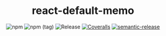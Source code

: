 <h1 align="center">react-default-memo</h1>

<p align="center">
  <img alt="npm" src="https://img.shields.io/npm/v/react-default-memo">
  <img alt="npm (tag)" src="https://img.shields.io/npm/v/react-default-memo/alpha">
  <img src="https://github.com/slikts/react-default-memo/workflows/Build/badge.svg" alt="Release">
  <a href="https://coveralls.io/github/slikts/react-default-memo"><img src="https://img.shields.io/coveralls/slikts/react-default-memo.svg" alt="Coveralls"></a>
  <a href="https://github.com/semantic-release/semantic-release"><img src="https://img.shields.io/badge/%20%20%F0%9F%93%A6%F0%9F%9A%80-semantic--release-e10079.svg" alt="semantic-release"></a>
</p>
